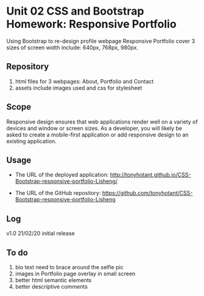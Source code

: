 # Unit 02 CSS and Bootstrap Homework: Responsive Portfolio

Using Bootstrap to re-design profile webpage
Responsive Portfolio cover 3 sizes of screen width include: 640px, 768px, 980px.

## Repository

1. html files for 3 webpages: About, Portfolio and Contact
2. assets include images used and css for stylesheet

## Scope

Responsive design ensures that web applications render well on a variety of devices and window or screen sizes. As a developer, you will likely be asked to create a mobile-first application or add responsive design to an existing application.

## Usage

- The URL of the deployed application: <http://tonyhotant.github.io/CSS-Bootstrap-responsive-portfolio-Lisheng/>

- The URL of the GitHub repository: <https://github.com/tonyhotant/CSS-Bootstrap-responsive-portfolio-Lisheng>

## Log

v1.0 21/02/20 initial release

## To do

1. bio text need to brace around the selfie pic
2. images in Portfolio page overlay in small screen
3. better html semantic elements
4. better descriptive comments
